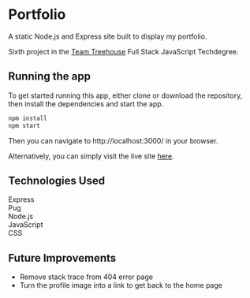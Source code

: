 # Portfolio

A static Node.js and Express site built to display my portfolio.

Sixth project in the [Team Treehouse](http://referrals.trhou.se/clarkwinters) Full Stack JavaScript Techdegree.

## Running the app

To get started running this app, either clone or download the repository, then install the dependencies and start the app.

```bash
npm install
npm start
```

Then you can navigate to http://localhost:3000/ in your browser.

Alternatively, you can simply visit the live site [here](https://clarkwinters.com/).

## Technologies Used

Express  
Pug  
Node.js  
JavaScript  
CSS  

## Future Improvements

- Remove stack trace from 404 error page
- Turn the profile image into a link to get back to the home page
